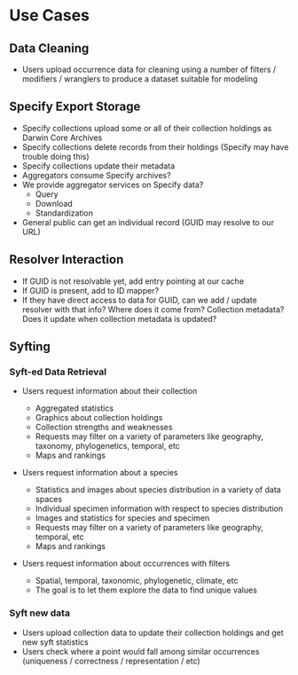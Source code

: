 # Use Cases

## Data Cleaning
* Users upload occurrence data for cleaning using a number of filters / modifiers / wranglers to produce a dataset suitable for modeling

## Specify Export Storage
* Specify collections upload some or all of their collection holdings as Darwin Core Archives
* Specify collections delete records from their holdings (Specify may have trouble doing this)
* Specify collections update their metadata
* Aggregators consume Specify archives?
* We provide aggregator services on Specify data?
  * Query
  * Download
  * Standardization
* General public can get an individual record (GUID may resolve to our URL)

## Resolver Interaction
 * If GUID is not resolvable yet, add entry pointing at our cache
 * If GUID is present, add to ID mapper?
 * If they have direct access to data for GUID, can we add / update resolver with that info?  Where does it come from?  Collection metadata?  Does it update when collection metadata is updated?

## Syfting

### Syft-ed Data Retrieval
* Users request information about their collection
  * Aggregated statistics
  * Graphics about collection holdings
  * Collection strengths and weaknesses
  * Requests may filter on a variety of parameters like geography, taxonomy, phylogenetics, temporal, etc
  * Maps and rankings

* Users request information about a species
  * Statistics and images about species distribution in a variety of data spaces
  * Individual specimen information with respect to species distribution
  * Images and statistics for species and specimen
  * Requests may filter on a variety of parameters like geography, temporal, etc
  * Maps and rankings

* Users request information about occurrences with filters
  * Spatial, temporal, taxonomic, phylogenetic, climate, etc
  * The goal is to let them explore the data to find unique values

### Syft new data

* Users upload collection data to update their collection holdings and get new syft statistics
* Users check where a point would fall among similar occurrences (uniqueness / correctness / representation / etc)

